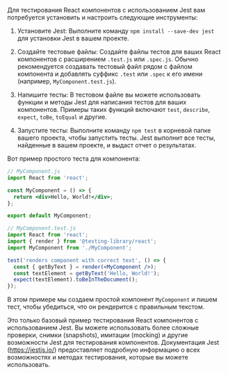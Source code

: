 Для тестирования React компонентов с использованием Jest вам потребуется установить и настроить следующие инструменты:

1. Установите Jest:
   Выполните команду `npm install --save-dev jest` для установки Jest в вашем проекте.

2. Создайте тестовые файлы:
   Создайте файлы тестов для ваших React компонентов с расширением `.test.js` или `.spec.js`. Обычно рекомендуется создавать тестовый файл рядом с файлом компонента и добавлять суффикс `.test` или `.spec` к его имени (например, `MyComponent.test.js`).

3. Напишите тесты:
   В тестовом файле вы можете использовать функции и методы Jest для написания тестов для ваших компонентов. Примеры таких функций включают `test`, `describe`, `expect`, `toBe`, `toEqual` и другие.

4. Запустите тесты:
   Выполните команду `npm test` в корневой папке вашего проекта, чтобы запустить тесты. Jest выполнит все тесты, найденные в вашем проекте, и выдаст отчет о результатах.

Вот пример простого теста для компонента:

```jsx
// MyComponent.js
import React from 'react';

const MyComponent = () => {
  return <div>Hello, World!</div>;
};

export default MyComponent;

// MyComponent.test.js
import React from 'react';
import { render } from '@testing-library/react';
import MyComponent from './MyComponent';

test('renders component with correct text', () => {
  const { getByText } = render(<MyComponent />);
  const textElement = getByText('Hello, World!');
  expect(textElement).toBeInTheDocument();
});
```

В этом примере мы создаем простой компонент `MyComponent` и пишем тест, чтобы убедиться, что он рендерится с правильным текстом.

Это только базовый пример тестирования React компонентов с использованием Jest. Вы можете использовать более сложные проверки, снимки (snapshots), имитации (mocking) и другие возможности Jest для тестирования компонентов. Документация Jest (https://jestjs.io/) предоставляет подробную информацию о всех возможностях и методах тестирования, которые вы можете использовать.